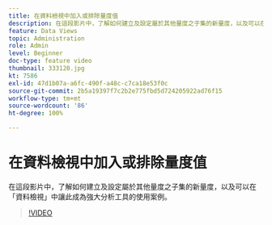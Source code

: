 ```yaml
---
title: 在資料檢視中加入或排除量度值
description: 在這段影片中，了解如何建立及設定屬於其他量度之子集的新量度，以及可以在「資料檢視」中讓此成為強大分析工具的使用案例。
feature: Data Views
topic: Administration
role: Admin
level: Beginner
doc-type: feature video
thumbnail: 333120.jpg
kt: 7586
exl-id: 47d1b07a-a6fc-490f-a48c-c7ca18e53f0c
source-git-commit: 2b5a19397f7c2b2e775fbd5d724205922ad76f15
workflow-type: tm+mt
source-wordcount: '86'
ht-degree: 100%

---
```


# 在資料檢視中加入或排除量度值

在這段影片中，了解如何建立及設定屬於其他量度之子集的新量度，以及可以在「資料檢視」中讓此成為強大分析工具的使用案例。

>[!VIDEO](https://video.tv.adobe.com/v/333120/?quality=12&learn=on)
